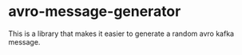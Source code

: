 # avro-message-generator

This is a library that makes it easier to generate a random avro kafka message.
